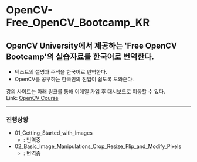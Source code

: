 # OpenCV-Free_OpenCV_Bootcamp_KR
## OpenCV University에서 제공하는 'Free OpenCV Bootcamp'의 실습자료를 한국어로 번역한다.
* 텍스트의 설명과 주석을 한국어로 번역한다.
* OpenCV를 공부하는 한국인의 진입이 쉽도록 도와준다.

강의 사이트는 아래 링크를 통해 이메일 가입 후 대시보드로 이동할 수 있다.   
Link: [OpenCV Course](https://opencv.org/university/free-opencv-course/?utm_source=opcvu&utm_medium=menu&utm_campaign=obc, "Free OpenCV Bootcamp")

---
### 진행상황
* 01_Getting_Started_with_Images
  * : 번역중
* 02_Basic_Image_Manipulations_Crop_Resize_Flip_and_Modify_Pixels
  * : 번역중
